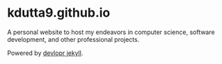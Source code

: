 # kdutta9.github.io

A personal website to host my endeavors in computer science, software development, and other professional projects.

Powered by [devlopr jekyll](https://github.com/sujaykundu777/devlopr-jekyll).

